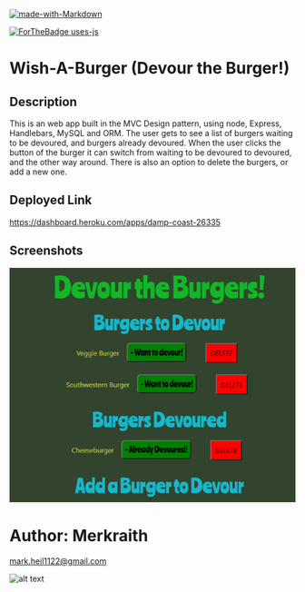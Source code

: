 


[![made-with-Markdown](https://img.shields.io/badge/Made%20with-Markdown-1f425f.svg)](http://commonmark.org)

[![ForTheBadge uses-js](http://ForTheBadge.com/images/badges/uses-js.svg)](http://ForTheBadge.com)

# Wish-A-Burger (Devour the Burger!)



## Description

This is an web app built in the MVC Design pattern, using node, Express,  Handlebars, MySQL and ORM.   The user gets to see a list of burgers waiting to be devoured, and burgers already devoured.  When the user clicks the button of the burger it can switch from waiting to be devoured to devoured, and the other way around. There is also an option to delete the burgers, or add a new one.


## Deployed Link

https://dashboard.heroku.com/apps/damp-coast-26335

## Screenshots
 
![burger](/burger.png)



# Author: Merkraith

mark.heil1122@gmail.com

![alt text](https://github.com/Merkraith.png)


